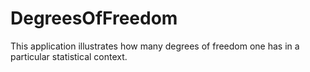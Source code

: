 # DegreesOfFreedom
This application illustrates how many degrees of freedom one has in a particular statistical context.
